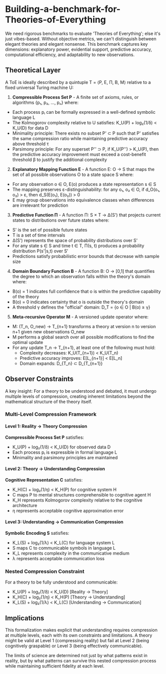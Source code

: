 # Building-a-benchmark-for-Theories-of-Everything

We need rigorous benchmarks to evaluate 'Theories of Everything'; else it's just vibes-based. Without objective metrics, we can't distinguish between elegant theories and elegant nonsense. This benchmark captures key dimensions: explanatory power, evidential support, predictive accuracy, computational efficiency, and adaptability to new observations.

## Theoretical Layer

A ToE is ideally described by a quintuple T = ⟨P, E, Π, B, M⟩ relative to a fixed universal Turing machine U:

1. **Compressible Process Set P** - A finite set of axioms, rules, or algorithms {p₁, p₂, ..., pₙ} where:
  * Each process pᵢ can be formally expressed in a well-defined symbolic language L
  * The Kolmogorov complexity relative to U satisfies: K_U(P) + log₂(1/δ) < K_U(D) for data D
  * Minimality principle: There exists no subset P' ⊂ P such that P' satisfies the same compression ratio while maintaining predictive accuracy above threshold τ
  * Parsimony principle: For any superset P'' ⊃ P, if K_U(P'') > K_U(P), then the predictive accuracy improvement must exceed a cost-benefit threshold β to justify the additional complexity

2. **Explanatory Mapping Function E** - A function E: O → S that maps the set of all possible observations O to a state space S where:
  * For any observation o ∈ O, E(o) produces a state representation s ∈ S
  * The mapping preserves ε-distinguishability: for any o₁, o₂ ∈ O, if d_O(o₁, o₂) > ε, then d_S(E(o₁), E(o₂)) > 0
  * E may group observations into equivalence classes when differences are irrelevant for prediction

3. **Predictive Function Π** - A function Π: S × T → Δ(S') that projects current states to distributions over future states where:
  * S' is the set of possible future states
  * T is a set of time intervals
  * Δ(S') represents the space of probability distributions over S'
  * For any state s ∈ S and time t ∈ T, Π(s, t) produces a probability distribution P(s'|s,t) over S'
  * Predictions satisfy probabilistic error bounds that decrease with sample size

4. **Domain Boundary Function B** - A function B: O → [0,1] that quantifies the degree to which an observation falls within the theory's domain where:
  * B(o) = 1 indicates full confidence that o is within the predictive capability of the theory
  * B(o) = 0 indicates certainty that o is outside the theory's domain
  * A threshold γ defines the "official" domain: D_T = {o ∈ O | B(o) ≥ γ}

5. **Meta-recursive Operator M** - A versioned update operator where:
  * M: (T_n, O_new) → T_{n+1} transforms a theory at version n to version n+1 given new observations O_new
  * M performs a global search over all possible modifications to find the optimal update
  * For any update T_n → T_{n+1}, at least one of the following must hold:
     * Complexity decreases: K_U(T_{n+1}) < K_U(T_n)
     * Predictive accuracy improves: E[L_{n+1}] < E[L_n]
     * Domain expands: D_{T_n} ⊂ D_{T_{n+1}}

## Observer Constraints

A key insight: For a theory to be understood and debated, it must undergo multiple levels of compression, creating inherent limitations beyond the mathematical structure of the theory itself.

### Multi-Level Compression Framework

#### Level 1: Reality → Theory Compression
**Compressible Process Set P** satisfies:
- K_U(P) + log₂(1/δ) < K_U(D) for observed data D
- Each process pᵢ is expressible in formal language L
- Minimality and parsimony principles are maintained

#### Level 2: Theory → Understanding Compression
**Cognitive Representation C** satisfies:
- K_H(C) + log₂(1/η) < K_H(P) for cognitive system H
- C maps P to mental structures comprehensible to cognitive agent H
- K_H represents Kolmogorov complexity relative to the cognitive architecture
- η represents acceptable cognitive approximation error

#### Level 3: Understanding → Communication Compression
**Symbolic Encoding S** satisfies:
- K_L(S) + log₂(1/λ) < K_L(C) for language system L
- S maps C to communicable symbols in language L
- K_L represents complexity in the communicative medium
- λ represents acceptable communication loss

### Nested Compression Constraint
For a theory to be fully understood and communicable:
- K_U(P) + log₂(1/δ) < K_U(D)   [Reality → Theory]
- K_H(C) + log₂(1/η) < K_H(P)   [Theory → Understanding]
- K_L(S) + log₂(1/λ) < K_L(C)   [Understanding → Communication]

## Implications

This formalization makes explicit that understanding requires compression at multiple levels, each with its own constraints and limitations. A theory might be valid at Level 1 (compressing reality) but fail at Level 2 (being cognitively graspable) or Level 3 (being effectively communicable).

The limits of science are determined not just by what patterns exist in reality, but by what patterns can survive this nested compression process while maintaining sufficient fidelity at each level.
